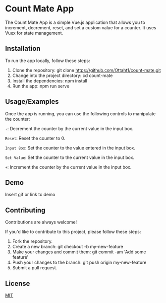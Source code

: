
# Count Mate App

The Count Mate App is a simple Vue.js application that allows you to increment, decrement, reset, and set a custom value for a counter. It uses Vuex for state management.


## Installation
To run the app locally, follow these steps:

1. Clone the repository: git clone https://github.com/Ottaht1/count-mate.git
2. Change into the project directory: cd count-mate
3. Install the dependencies: npm install
4. Run the app: npm run serve
    
## Usage/Examples

Once the app is running, you can use the following controls to manipulate the counter:

`-`: Decrement the counter by the current value in the input box.

`Reset`: Reset the counter to 0.

`Input Box`: Set the counter to the value entered in the input box.

`Set Value`: Set the counter to the current value in the input box.

`+`: Increment the counter by the current value in the input box.


## Demo

Insert gif or link to demo


## Contributing

Contributions are always welcome!

If you'd like to contribute to this project, please follow these steps:

1. Fork the repository.
2. Create a new branch: git checkout -b my-new-feature
3. Make your changes and commit them: git commit -am 'Add some feature'
4. Push your changes to the branch: git push origin my-new-feature
5. Submit a pull request.

## License

[MIT](https://choosealicense.com/licenses/mit/)

